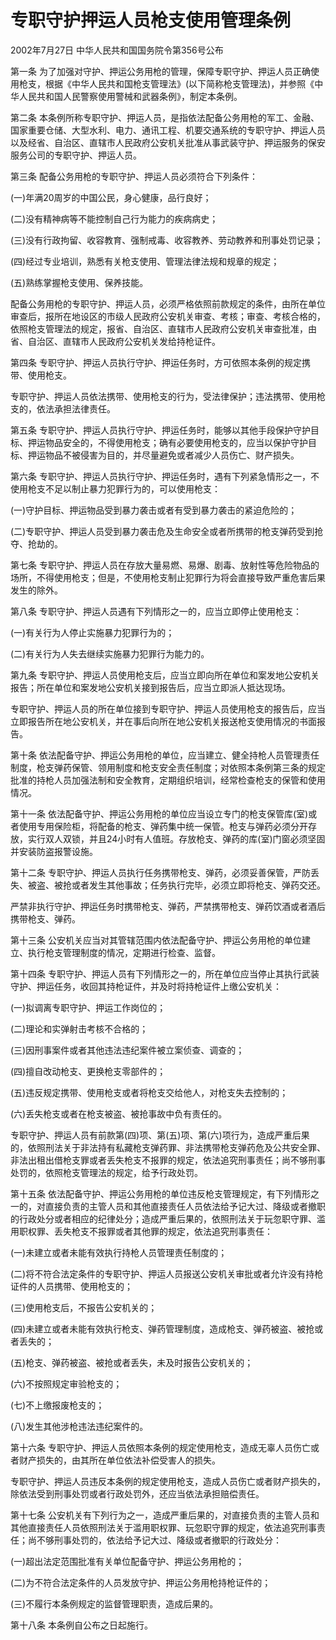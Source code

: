 # 专职守护押运人员枪支使用管理条例

2002年7月27日 中华人民共和国国务院令第356号公布



第一条 为了加强对守护、押运公务用枪的管理，保障专职守护、押运人员正确使用枪支，根据《中华人民共和国枪支管理法》(以下简称枪支管理法)，并参照《中华人民共和国人民警察使用警械和武器条例》，制定本条例。

第二条 本条例所称专职守护、押运人员，是指依法配备公务用枪的军工、金融、国家重要仓储、大型水利、电力、通讯工程、机要交通系统的专职守护、押运人员以及经省、自治区、直辖市人民政府公安机关批准从事武装守护、押运服务的保安服务公司的专职守护、押运人员。

第三条 配备公务用枪的专职守护、押运人员必须符合下列条件：

(一)年满20周岁的中国公民，身心健康，品行良好；

(二)没有精神病等不能控制自己行为能力的疾病病史；

(三)没有行政拘留、收容教育、强制戒毒、收容教养、劳动教养和刑事处罚记录；

(四)经过专业培训，熟悉有关枪支使用、管理法律法规和规章的规定；

(五)熟练掌握枪支使用、保养技能。

配备公务用枪的专职守护、押运人员，必须严格依照前款规定的条件，由所在单位审查后，报所在地设区的市级人民政府公安机关审查、考核；审查、考核合格的，依照枪支管理法的规定，报省、自治区、直辖市人民政府公安机关审查批准，由省、自治区、直辖市人民政府公安机关发给持枪证件。

第四条 专职守护、押运人员执行守护、押运任务时，方可依照本条例的规定携带、使用枪支。

专职守护、押运人员依法携带、使用枪支的行为，受法律保护；违法携带、使用枪支的，依法承担法律责任。

第五条 专职守护、押运人员执行守护、押运任务时，能够以其他手段保护守护目标、押运物品安全的，不得使用枪支；确有必要使用枪支的，应当以保护守护目标、押运物品不被侵害为目的，并尽量避免或者减少人员伤亡、财产损失。

第六条 专职守护、押运人员执行守护、押运任务时，遇有下列紧急情形之一，不使用枪支不足以制止暴力犯罪行为的，可以使用枪支：

(一)守护目标、押运物品受到暴力袭击或者有受到暴力袭击的紧迫危险的；

(二)专职守护、押运人员受到暴力袭击危及生命安全或者所携带的枪支弹药受到抢夺、抢劫的。

第七条 专职守护、押运人员在存放大量易燃、易爆、剧毒、放射性等危险物品的场所，不得使用枪支；但是，不使用枪支制止犯罪行为将会直接导致严重危害后果发生的除外。

第八条 专职守护、押运人员遇有下列情形之一的，应当立即停止使用枪支：

(一)有关行为人停止实施暴力犯罪行为的；

(二)有关行为人失去继续实施暴力犯罪行为能力的。

第九条 专职守护、押运人员使用枪支后，应当立即向所在单位和案发地公安机关报告；所在单位和案发地公安机关接到报告后，应当立即派人抵达现场。

专职守护、押运人员的所在单位接到专职守护、押运人员使用枪支的报告后，应当立即报告所在地公安机关，并在事后向所在地公安机关报送枪支使用情况的书面报告。

第十条 依法配备守护、押运公务用枪的单位，应当建立、健全持枪人员管理责任制度，枪支弹药保管、领用制度和枪支安全责任制度；对依照本条例第三条的规定批准的持枪人员加强法制和安全教育，定期组织培训，经常检查枪支的保管和使用情况。

第十一条 依法配备守护、押运公务用枪的单位应当设立专门的枪支保管库(室)或者使用专用保险柜，将配备的枪支、弹药集中统一保管。枪支与弹药必须分开存放，实行双人双锁，并且24小时有人值班。存放枪支、弹药的库(室)门窗必须坚固并安装防盗报警设施。

第十二条 专职守护、押运人员执行任务携带枪支、弹药，必须妥善保管，严防丢失、被盗、被抢或者发生其他事故；任务执行完毕，必须立即将枪支、弹药交还。

严禁非执行守护、押运任务时携带枪支、弹药，严禁携带枪支、弹药饮酒或者酒后携带枪支、弹药。

第十三条 公安机关应当对其管辖范围内依法配备守护、押运公务用枪的单位建立、执行枪支管理制度的情况，定期进行检查、监督。

第十四条 专职守护、押运人员有下列情形之一的，所在单位应当停止其执行武装守护、押运任务，收回其持枪证件，并及时将持枪证件上缴公安机关：

(一)拟调离专职守护、押运工作岗位的；

(二)理论和实弹射击考核不合格的；

(三)因刑事案件或者其他违法违纪案件被立案侦查、调查的；

(四)擅自改动枪支、更换枪支零部件的；

(五)违反规定携带、使用枪支或者将枪支交给他人，对枪支失去控制的；

(六)丢失枪支或者在枪支被盗、被抢事故中负有责任的。

专职守护、押运人员有前款第(四)项、第(五)项、第(六)项行为，造成严重后果的，依照刑法关于非法持有私藏枪支弹药罪、非法携带枪支弹药危及公共安全罪、非法出租出借枪支罪或者丢失枪支不报罪的规定，依法追究刑事责任；尚不够刑事处罚的，依照枪支管理法的规定，给予行政处罚。

第十五条 依法配备守护、押运公务用枪的单位违反枪支管理规定，有下列情形之一的，对直接负责的主管人员和其他直接责任人员依法给予记大过、降级或者撤职的行政处分或者相应的纪律处分；造成严重后果的，依照刑法关于玩忽职守罪、滥用职权罪、丢失枪支不报罪或者其他罪的规定，依法追究刑事责任：

(一)未建立或者未能有效执行持枪人员管理责任制度的；

(二)将不符合法定条件的专职守护、押运人员报送公安机关审批或者允许没有持枪证件的人员携带、使用枪支的；

(三)使用枪支后，不报告公安机关的；

(四)未建立或者未能有效执行枪支、弹药管理制度，造成枪支、弹药被盗、被抢或者丢失的；

(五)枪支、弹药被盗、被抢或者丢失，未及时报告公安机关的；

(六)不按照规定审验枪支的；

(七)不上缴报废枪支的；

(八)发生其他涉枪违法违纪案件的。

第十六条 专职守护、押运人员依照本条例的规定使用枪支，造成无辜人员伤亡或者财产损失的，由其所在单位依法补偿受害人的损失。

专职守护、押运人员违反本条例的规定使用枪支，造成人员伤亡或者财产损失的，除依法受到刑事处罚或者行政处罚外，还应当依法承担赔偿责任。

第十七条 公安机关有下列行为之一，造成严重后果的，对直接负责的主管人员和其他直接责任人员依照刑法关于滥用职权罪、玩忽职守罪的规定，依法追究刑事责任；尚不够刑事处罚的，依法给予记大过、降级或者撤职的行政处分：

(一)超出法定范围批准有关单位配备守护、押运公务用枪的；

(二)为不符合法定条件的人员发放守护、押运公务用枪持枪证件的；

(三)不履行本条例规定的监督管理职责，造成后果的。

第十八条 本条例自公布之日起施行。